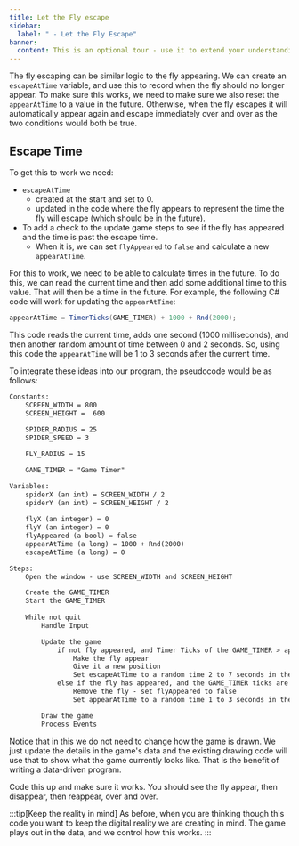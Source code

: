 ```yaml
---
title: Let the Fly escape
sidebar:
  label: " - Let the Fly Escape"
banner: 
  content: This is an optional tour - use it to extend your understanding.
---
```


The fly escaping can be similar logic to the fly appearing. We can create an `escapeAtTime` variable, and use this to record when the fly should no longer appear. To make sure this works, we need to make sure we also reset the `appearAtTime` to a value in the future. Otherwise, when the fly escapes it will automatically appear again and escape immediately over and over as the two conditions would both be true.

## Escape Time

To get this to work we need:

- `escapeAtTime`
  - created at the start and set to 0.
  - updated in the code where the fly appears to represent the time the fly will escape (which should be in the future).
- To add a check to the update game steps to see if the fly has appeared and the time is past the escape time.
  - When it is, we can set `flyAppeared` to `false` and calculate a new `appearAtTime`.

For this to work, we need to be able to calculate times in the future. To do this, we can read the current time and then add some additional time to this value. That will then be a time in the future. For example, the following C# code will work for updating the `appearAtTime`:

```csharp
appearAtTime = TimerTicks(GAME_TIMER) + 1000 + Rnd(2000);
```

This code reads the current time, adds one second (1000 milliseconds), and then another random amount of time between 0 and 2 seconds. So, using this code the `appearAtTime` will be 1 to 3 seconds after the current time.

To integrate these ideas into our program, the pseudocode would be as follows:

```txt
Constants:
    SCREEN_WIDTH = 800
    SCREEN_HEIGHT =  600
    
    SPIDER_RADIUS = 25
    SPIDER_SPEED = 3

    FLY_RADIUS = 15

    GAME_TIMER = "Game Timer"

Variables:
    spiderX (an int) = SCREEN_WIDTH / 2
    spiderY (an int) = SCREEN_HEIGHT / 2
    
    flyX (an integer) = 0
    flyY (an integer) = 0
    flyAppeared (a bool) = false
    appearAtTime (a long) = 1000 + Rnd(2000)
    escapeAtTime (a long) = 0

Steps:
    Open the window - use SCREEN_WIDTH and SCREEN_HEIGHT

    Create the GAME_TIMER
    Start the GAME_TIMER
    
    While not quit
        Handle Input

        Update the game
            if not fly appeared, and Timer Ticks of the GAME_TIMER > appearAtTime
                Make the fly appear
                Give it a new position
                Set escapeAtTime to a random time 2 to 7 seconds in the future
            else if the fly has appeared, and the GAME_TIMER ticks are > escapeAtTime
                Remove the fly - set flyAppeared to false
                Set appearAtTime to a random time 1 to 3 seconds in the future

        Draw the game
        Process Events
```

Notice that in this we do not need to change how the game is drawn. We just update the details in the game's data and the existing drawing code will use that to show what the game currently looks like. That is the benefit of writing a data-driven program.

Code this up and make sure it works. You should see the fly appear, then disappear, then reappear, over and over.

:::tip[Keep the reality in mind]
As before, when you are thinking though this code you want to keep the digital reality we are creating in mind. The game plays out in the data, and we control how this works.
:::
